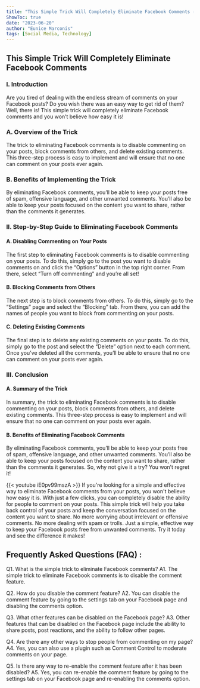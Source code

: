 ```yaml
---
title: "This Simple Trick Will Completely Eliminate Facebook Comments - You Won't Believe How Easy It Is!"
ShowToc: true 
date: "2023-06-20"
author: "Eunice Marconis" 
tags: [Social Media, Technology]
---
```

<h2>This Simple Trick Will Completely Eliminate Facebook Comments</h2>

<h3>I. Introduction</h3>

Are you tired of dealing with the endless stream of comments on your Facebook posts? Do you wish there was an easy way to get rid of them? Well, there is! This simple trick will completely eliminate Facebook comments and you won’t believe how easy it is!

<h3>A. Overview of the Trick</h3>

The trick to eliminating Facebook comments is to disable commenting on your posts, block comments from others, and delete existing comments. This three-step process is easy to implement and will ensure that no one can comment on your posts ever again.

<h3>B. Benefits of Implementing the Trick</h3>

By eliminating Facebook comments, you’ll be able to keep your posts free of spam, offensive language, and other unwanted comments. You’ll also be able to keep your posts focused on the content you want to share, rather than the comments it generates.

<h3>II. Step-by-Step Guide to Eliminating Facebook Comments</h3>

<h4>A. Disabling Commenting on Your Posts</h4>

The first step to eliminating Facebook comments is to disable commenting on your posts. To do this, simply go to the post you want to disable comments on and click the “Options” button in the top right corner. From there, select “Turn off commenting” and you’re all set!

<h4>B. Blocking Comments from Others</h4>

The next step is to block comments from others. To do this, simply go to the “Settings” page and select the “Blocking” tab. From there, you can add the names of people you want to block from commenting on your posts.

<h4>C. Deleting Existing Comments</h4>

The final step is to delete any existing comments on your posts. To do this, simply go to the post and select the “Delete” option next to each comment. Once you’ve deleted all the comments, you’ll be able to ensure that no one can comment on your posts ever again.

<h3>III. Conclusion</h3>

<h4>A. Summary of the Trick</h4>

In summary, the trick to eliminating Facebook comments is to disable commenting on your posts, block comments from others, and delete existing comments. This three-step process is easy to implement and will ensure that no one can comment on your posts ever again.

<h4>B. Benefits of Eliminating Facebook Comments</h4>

By eliminating Facebook comments, you’ll be able to keep your posts free of spam, offensive language, and other unwanted comments. You’ll also be able to keep your posts focused on the content you want to share, rather than the comments it generates. So, why not give it a try? You won’t regret it!

{{< youtube iE0pv99mszA >}} 
If you're looking for a simple and effective way to eliminate Facebook comments from your posts, you won't believe how easy it is. With just a few clicks, you can completely disable the ability for people to comment on your posts. This simple trick will help you take back control of your posts and keep the conversation focused on the content you want to share. No more worrying about irrelevant or offensive comments. No more dealing with spam or trolls. Just a simple, effective way to keep your Facebook posts free from unwanted comments. Try it today and see the difference it makes!

## Frequently Asked Questions (FAQ) :
Q1. What is the simple trick to eliminate Facebook comments?
A1. The simple trick to eliminate Facebook comments is to disable the comment feature.

Q2. How do you disable the comment feature?
A2. You can disable the comment feature by going to the settings tab on your Facebook page and disabling the comments option.

Q3. What other features can be disabled on the Facebook page?
A3. Other features that can be disabled on the Facebook page include the ability to share posts, post reactions, and the ability to follow other pages.

Q4. Are there any other ways to stop people from commenting on my page?
A4. Yes, you can also use a plugin such as Comment Control to moderate comments on your page.

Q5. Is there any way to re-enable the comment feature after it has been disabled?
A5. Yes, you can re-enable the comment feature by going to the settings tab on your Facebook page and re-enabling the comments option.


